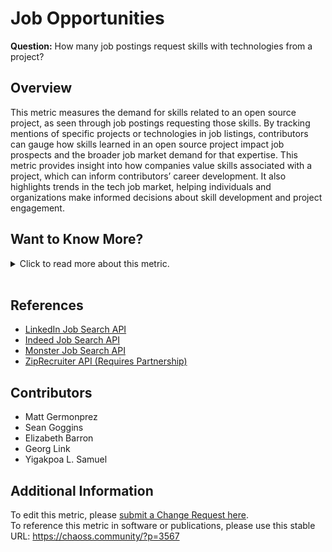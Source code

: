# Job Opportunities

**Question:** How many job postings request skills with technologies from a project?

## Overview

This metric measures the demand for skills related to an open source project, as seen through job postings requesting those skills. By tracking mentions of specific projects or technologies in job listings, contributors can gauge how skills learned in an open source project impact job prospects and the broader job market demand for that expertise.
This metric provides insight into how companies value skills associated with a project, which can inform contributors’ career development. It also highlights trends in the tech job market, helping individuals and organizations make informed decisions about skill development and project engagement.

## Want to Know More?

<span markdown="1"><details>

<summary>Click to read more about this metric.</summary>

### Data Collection Strategies

*   **Job Search Platforms:**\
    Search for the open source project’s name on platforms like LinkedIn, Indeed, or Dice. Record the number of job postings returned, indicating demand for skills related to the project.
*   **API Use:**\
    Periodically collect data using APIs from job platforms to monitor job posting trends over time. Example of some platforms include:
    *   [LinkedIn Job Search API](https://developer.linkedin.com/docs/v1/jobs/job-search-api#)
    *   [Indeed Job Search API](https://opensource.indeedeng.io/api-documentation/docs/job-search/)
    *   [Monster Job Search API](https://partner.monster.com/job-search)
    *   [ZipRecruiter API (Requires Partnership)](https://www.ziprecruiter.com/zipsearch)

### Filters

*   **Posting Age:** Older postings may no longer be active, so filtering by posting date ensures more accurate, relevant data.

</details></span><br>

## References

*   [LinkedIn Job Search API](https://developer.linkedin.com/docs/v1/jobs/job-search-api#)
*   [Indeed Job Search API](https://opensource.indeedeng.io/api-documentation/docs/job-search/)
*   [Monster Job Search API](https://partner.monster.com/job-search)
*   [ZipRecruiter API (Requires Partnership)](https://www.ziprecruiter.com/zipsearch)

## Contributors

*   Matt Germonprez
*   Sean Goggins
*   Elizabeth Barron
*   Georg Link
*   Yigakpoa L. Samuel

## Additional Information

To edit this metric, please [submit a Change Request here](https://github.com/chaoss/wg-value/blob/main/focus-areas/individual-value/job-opportunities.md).\
To reference this metric in software or publications, please use this stable URL: <https://chaoss.community/?p=3567>

<!-- # For groupings in the knowledge base
Context tags: Career Development, Market Demand, Skill Valuation
Keyword tags: Job Market, Open Source Skills, Professional Growth, OSPO Impact
-->
